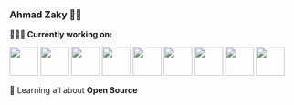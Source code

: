 ### Ahmad Zaky 👨‍💻

**👨🏻‍💻 Currently working on:** 

<code><a href="https://golang.org/" target="_blank"><img height="50" src="https://www.vectorlogo.zone/logos/golang/golang-horizontal.svg"></a></code>
<code><a href="https://www.python.org/" target="_blank"><img height="50" src="https://www.vectorlogo.zone/logos/python/python-horizontal.svg"></a></code>
<code><a href="https://www.javascript.com/" target="_blank"><img height="50" src="https://www.vectorlogo.zone/logos/javascript/javascript-horizontal.svg"></a></code>
<code><a href="https://www.rust-lang.org/" target="_blank"><img height="50" src="https://www.vectorlogo.zone/logos/rust-lang/rust-lang-ar21.svg"></a></code>
<code><a href="https://microservices.io/" target="_blank"><img height="50" src="https://comunytek.com/wp-content/uploads/2017/03/Microservices.png"></a></code>
<code><a href="https://reactjs.org/" target="_blank"><img height="50" src="https://www.vectorlogo.zone/logos/reactjs/reactjs-ar21.svg"></a></code>
<code><a href="https://nuxtjs.org/" target="_blank"><img height="50" src="https://www.vectorlogo.zone/logos/nuxtjs/nuxtjs-ar21.svg"></a></code>
<code><a href="https://flutter.dev/" target="_blank"><img height="50" src="https://www.vectorlogo.zone/logos/flutterio/flutterio-ar21.svg"></a></code>
<code><a href="https://www.netlify.com/" target="_blank"><img height="50" src="https://www.vectorlogo.zone/logos/netlify/netlify-ar21.svg"></a></code>

🌱 Learning all about **Open Source**


